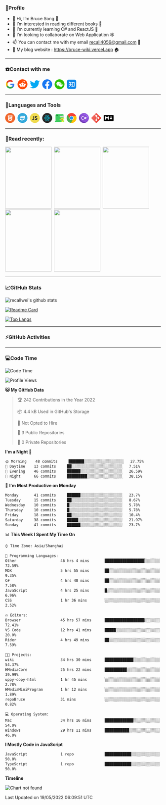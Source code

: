 ### 🦁️Profile

- 👋 Hi, I’m Bruce Song 🦁️
- 👀 I’m interested in reading different books 📖
- 🌱 I’m currently learning C# and ReactJS 🚀
- 💞️ I’m looking to collaborate on Web Application 🕸️
- 📫 You can contact me with my email recall4056@gmail.com 📮
- 📖 My blog website : https://bruce-wiki.vercel.app 🏠

---

### ☎️Contact with me

<img height="32" width="32" src="/img/google.png"/>&nbsp;
<img height="32" width="32" src="/img/reddit.png"/>&nbsp;
<img height="32" width="32" src="/img/twitter.png"/>&nbsp;
<img height="32" width="32" src="/img/facebook.png"/>&nbsp;
<img height="32" width="32" src="/img/wechat.png"/>&nbsp;
<img height="32" width="32" src="/img/zhihu.png"/>&nbsp;

---

### 🚀Languages and Tools

<a href="https://bruce-wiki.vercel.app/docs/front-end/html" target="_blank" rel="noreferrer noopener"><img height="32" width="32" src="/img/html.png"/></a>&nbsp;
<a href="https://bruce-wiki.vercel.app/docs/front-end/css" target="_blank" rel="noreferrer noopener"><img height="32" width="32" src="/img/css.png"/></a>&nbsp;
<a href="https://bruce-wiki.vercel.app/docs/front-end/javascript" target="_blank" rel="noreferrer noopener"><img height="32" width="32" src="/img/javascript.png"/></a>&nbsp;
<a href="https://bruce-wiki.vercel.app/docs/front-end/react" target="_blank" rel="noreferrer noopener"><img height="32" width="32" src="/img/react.png"/></a>&nbsp;
<a href="https://bruce-wiki.vercel.app/docs/front-end/react" target="_blank" rel="noreferrer noopener"><img height="32" width="32" src="/img/docusaurus.png"/></a>&nbsp;
<img height="32" width="32" src="/img/chrome.png"/>&nbsp;
<img height="32" width="32" src="/img/csharp.png"/>&nbsp;
<img height="32" width="32" src="/img/git.png"/>&nbsp;
<a href="https://bruce-wiki.vercel.app/docs/front-end/markdown" target="_blank" rel="noreferrer noopener"><img height="32" width="32" src="/img/markdown.png"/></a>&nbsp;

<!-- <img height="32" width="32" src="https://simpleicons.org/icons/microsoft.svg"/>&nbsp;
<img height="32" width="32" src="https://simpleicons.org/icons/microsoftazure.svg"/>&nbsp;
<img height="32" width="32" src="https://simpleicons.org/icons/azuredevops.svg"/>&nbsp;
<img height="32" width="32" src="https://simpleicons.org/icons/visualstudio.svg"/>&nbsp;
<img height="32" width="32" src="https://simpleicons.org/icons/visualstudiocode.svg"/>&nbsp;
<img height="32" width="32" src="https://simpleicons.org/icons/dotnet.svg"/>&nbsp;
<img height="32" width="32" src="https://simpleicons.org/icons/microsoftsqlserver.svg"/>&nbsp;
<img height="32" width="32" src="https://simpleicons.org/icons/nodedotjs.svg"/>&nbsp;
<img height="32" width="32" src="https://simpleicons.org/icons/npm.svg"/>&nbsp;
<img height="32" width="32" src="https://simpleicons.org/icons/webpack.svg"/>&nbsp;
<img height="32" width="32" src="https://simpleicons.org/icons/swagger.svg"/>&nbsp;
<img height="32" width="32" src="https://simpleicons.org/icons/bootstrap.svg"/>&nbsp;
<img height="32" width="32" src="https://simpleicons.org/icons/jest.svg">&nbsp;
<img height="32" width="32" src="https://simpleicons.org/icons/github.svg"/>&nbsp; -->

---

### 📖Read recently:

<img height="200" width="150" src="https://img9.doubanio.com/view/subject/s/public/s27283822.jpg"/>&nbsp;
<img height="200" width="150" src="https://img9.doubanio.com/view/subject/l/public/s33524212.jpg"/>&nbsp;
<img height="200" width="150" src="https://img9.doubanio.com/view/subject/m/public/s33460221.jpg"/>&nbsp;
<img height="200" width="150" src="https://img3.doubanio.com/view/subject/l/public/s8958650.jpg"/>&nbsp;
<img height="200" width="150" src="https://img3.doubanio.com/view/subject/l/public/s29820180.jpg"/>&nbsp;

---

### 📈GitHub Stats

![recallwei's github stats](https://github-readme-stats.vercel.app/api?username=recallwei&show_icons=true&theme=dracula&count_private=true&include_all_commits)

<!---
repository 卡片
--->

[![Readme Card](https://github-readme-stats.vercel.app/api/pin/?username=recallwei&repo=recallwei&theme=dracula)](https://github.com/recallwei/daily)

<!---
repository 常用语言 layout=compact（紧凑布局）
--->

[![Top Langs](https://github-readme-stats.vercel.app/api/top-langs/?username=recallwei&layout=compact&theme=dracula)](https://github.com/recallwei/daily)

---

### ⚡️GitHub Activities

<!--START_SECTION:activity-->

<!--END_SECTION:activity-->

---

### 💻Code Time

<!--START_SECTION:waka-->
![Code Time](http://img.shields.io/badge/Code%20Time-0%20secs-blue)

![Profile Views](http://img.shields.io/badge/Profile%20Views-44-blue)

**🐱 My GitHub Data** 

> 🏆 242 Contributions in the Year 2022
 > 
> 📦 4.4 kB Used in GitHub's Storage 
 > 
> 🚫 Not Opted to Hire
 > 
> 📜 3 Public Repositories 
 > 
> 🔑 0 Private Repositories  
 > 
**I'm a Night 🦉** 

```text
🌞 Morning    48 commits     ███████░░░░░░░░░░░░░░░░░░   27.75% 
🌆 Daytime    13 commits     ██░░░░░░░░░░░░░░░░░░░░░░░   7.51% 
🌃 Evening    46 commits     ██████░░░░░░░░░░░░░░░░░░░   26.59% 
🌙 Night      66 commits     █████████░░░░░░░░░░░░░░░░   38.15%

```
📅 **I'm Most Productive on Monday** 

```text
Monday       41 commits     ██████░░░░░░░░░░░░░░░░░░░   23.7% 
Tuesday      15 commits     ██░░░░░░░░░░░░░░░░░░░░░░░   8.67% 
Wednesday    10 commits     █░░░░░░░░░░░░░░░░░░░░░░░░   5.78% 
Thursday     10 commits     █░░░░░░░░░░░░░░░░░░░░░░░░   5.78% 
Friday       18 commits     ██░░░░░░░░░░░░░░░░░░░░░░░   10.4% 
Saturday     38 commits     █████░░░░░░░░░░░░░░░░░░░░   21.97% 
Sunday       41 commits     ██████░░░░░░░░░░░░░░░░░░░   23.7%

```


📊 **This Week I Spent My Time On** 

```text
⌚︎ Time Zone: Asia/Shanghai

💬 Programming Languages: 
Other                    46 hrs 4 mins       ██████████████████░░░░░░░   72.59% 
MDX                      5 hrs 55 mins       ██░░░░░░░░░░░░░░░░░░░░░░░   9.35% 
C#                       4 hrs 48 mins       ██░░░░░░░░░░░░░░░░░░░░░░░   7.58% 
JavaScript               4 hrs 25 mins       █░░░░░░░░░░░░░░░░░░░░░░░░   6.96% 
CSS                      1 hr 36 mins        ░░░░░░░░░░░░░░░░░░░░░░░░░   2.52%

🔥 Editors: 
Browser                  45 hrs 57 mins      ██████████████████░░░░░░░   72.41% 
VS Code                  12 hrs 41 mins      █████░░░░░░░░░░░░░░░░░░░░   20.0% 
Rider                    4 hrs 49 mins       ██░░░░░░░░░░░░░░░░░░░░░░░   7.59%

🐱‍💻 Projects: 
wiki                     34 hrs 30 mins      █████████████░░░░░░░░░░░░   54.37% 
HMediaCore               25 hrs 22 mins      ██████████░░░░░░░░░░░░░░░   39.99% 
uppy-copy-html           1 hr 45 mins        ░░░░░░░░░░░░░░░░░░░░░░░░░   2.78% 
HMediaMiniProgram        1 hr 12 mins        ░░░░░░░░░░░░░░░░░░░░░░░░░   1.89% 
repoBruce                31 mins             ░░░░░░░░░░░░░░░░░░░░░░░░░   0.82%

💻 Operating System: 
Mac                      34 hrs 16 mins      █████████████░░░░░░░░░░░░   54.0% 
Windows                  29 hrs 11 mins      ███████████░░░░░░░░░░░░░░   46.0%

```

**I Mostly Code in JavaScript** 

```text
JavaScript               1 repo              ████████████░░░░░░░░░░░░░   50.0% 
TypeScript               1 repo              ████████████░░░░░░░░░░░░░   50.0%

```


**Timeline**

![Chart not found](https://raw.githubusercontent.com/recallwei/recallwei/main/charts/bar_graph.png) 


 Last Updated on 19/05/2022 06:09:51 UTC
<!--END_SECTION:waka-->
<!---
recallwei/recallwei is a ✨ special ✨ repository because its `README.md` (this file) appears on your GitHub profile.
You can click the Preview link to take a look at your changes.
--->
